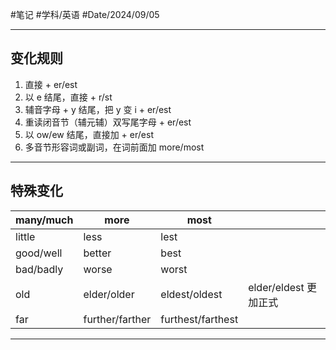 #笔记 #学科/英语 #Date/2024/09/05

---
## 变化规则
1. 直接 + er/est
2. 以 e 结尾，直接 + r/st
3. 辅音字母 + y 结尾，把 y 变 i + er/est
4. 重读闭音节（辅元辅）双写尾字母 + er/est
5. 以 ow/ew 结尾，直接加 + er/est
6. 多音节形容词或副词，在词前面加 more/most

---
## 特殊变化

| many/much | more            | most              |                   |
| --------- | --------------- | ----------------- | ----------------- |
| little    | less            | lest              |                   |
| good/well | better          | best              |                   |
| bad/badly | worse           | worst             |                   |
| old       | elder/older     | eldest/oldest     | elder/eldest 更加正式 |
| far       | further/farther | furthest/farthest |                   |

---
